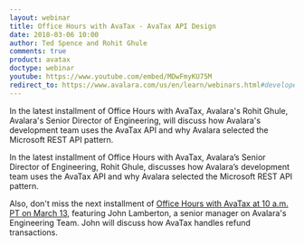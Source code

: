 ```yaml
---
layout: webinar
title: Office Hours with AvaTax - AvaTax API Design
date: 2018-03-06 10:00
author: Ted Spence and Rohit Ghule
comments: true
product: avatax
doctype: webinar
youtube: https://www.youtube.com/embed/MDwFmyKU75M
redirect_to: https://www.avalara.com/us/en/learn/webinars.html#developerwebinars
---
```


In the latest installment of Office Hours with AvaTax, Avalara's Rohit Ghule, Avalara's Senior Director of Engineering, will discuss how Avalara's development team uses the AvaTax API and why Avalara selected the Microsoft REST API pattern.


In the latest installment of Office Hours with AvaTax, Avalara’s Senior Director of Engineering, Rohit Ghule, discusses how Avalara’s development team uses the AvaTax API and why Avalara selected the Microsoft REST API pattern.

Also, don't miss the next installment of [Office Hours with AvaTax at 10 a.m. PT on March 13](https://developer.avalara.com/webinars/2018/03/13/), featuring John Lamberton, a senior manager on Avalara's Engineering Team. John will discuss how AvaTax handles refund transactions.



